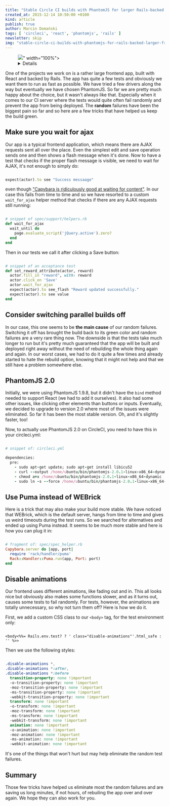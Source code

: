 ```yaml
---
title: "Stable Circle CI builds with PhantomJS for larger Rails-backed frontend apps"
created_at: 2015-12-14 10:50:00 +0100
kind: article
publish: true
author: Marcin Domański
tags: [ 'circleci', 'react', 'phantomjs', 'rails' ]
newsletter: skip
img: "stable-circle-ci-builds-with-phantomjs-for-rails-backed-larger-frontend-apps/header.jpg"
---
```


<p>
  <figure>
    <img src="<%= src_fit("stable-circle-ci-builds-with-phantomjs-for-rails-backed-larger-frontend-apps/header.jpg") %>" width="100%">
    <details>
      The original photo is available on <a href="https://stocksnap.io/photo/ABMMJRIYZF">stocksnap</a>. Author: Stephen Radford.
    </details>
  </figure>
</p>

One of the projects we work on is a rather large frontend app, built with React and backed by Rails. The app has quite a few tests and obviously we want them to run as fast as possible. We have tried a few drivers along the way but eventually we have chosen PhantomJS. So far we are pretty much happy about the choice, but it wasn't always like that. Especially when it comes to our CI server where the tests would quite often fail randomly and prevent the app from being deployed. The __random__ failures have been the biggest pain so far and so here are a few tricks that have helped us keep the build green.

<!-- more -->

## Make sure you wait for ajax

Our app is a typical frontend application, which means there are AJAX requests sent all over the place. Even the simplest edit and save operation sends one and then shows a flash message when it's done. Now to have a test that checks if the proper flash message is visible, we need to wait for AJAX, it's not enough to simply do:

```ruby

expect(actor).to see "Success messaage"
```

even though ["Capybara is ridiculously good at waiting for content"](http://www.elabs.se/blog/53-why-wait_until-was-removed-from-capybara). In our case this fails from time to time and so we have resorted to a custom `wait_for_ajax` helper method that checks if there are any AJAX requests still running:

```ruby

# snippet of spec/support/helpers.rb
def wait_for_ajax
  wait_until do
    page.evaluate_script('jQuery.active').zero?
  end
end
```

Then in our tests we call it after clicking a Save button:

```ruby

# snippet of an acceptance test
def set_reward_attribute(actor, reward)
  actor.fill_in "reward", with: reward
  actor.click_on 'Save'
  actor.wait_for_ajax
  expect(actor).to see_flash "Reward updated successfully."
  expect(actor).to see value
end
```

## Consider switching parallel builds off

In our case, this one seems to be __the main cause__ of our random failures. Switching it off has brought the build back to its green color and random failures are a very rare thing now. The downside is that the tests take much longer to run but it's pretty much guaranteed that the app will be built and deployed right away without the need of rebuilding the whole thing again and again. In our worst cases, we had to do it quite a few times and already started to hate the rebuild option, knowing that it might not help and that we still have a problem somewhere else.

## PhantomJS 2.0

Initially, we were using PhantomJS 1.9.8, but it didn't have the `bind` method needed to support React (we had to add it ourselves). It also had some other issues, like clicking other elements than buttons or inputs. Eventually, we decided to upgrade to version 2.0 where most of the issues were eliminated. So far it has been the most stable version. Oh, and it's slightly faster, too!

Now, to actually use PhantomJS 2.0 on CircleCI, you need to have this in your circleci.yml:

```ruby

# snippet of: circleci.yml

dependencies:
  pre:
    - sudo apt-get update; sudo apt-get install libicu52
    - curl --output /home/ubuntu/bin/phantomjs-2.0.1-linux-x86_64-dynamic https://s3.amazonaws.com/circle-support-bucket/phantomjs/phantomjs-2.0.1-linux-x86_64-dynamic
    - chmod a+x /home/ubuntu/bin/phantomjs-2.0.1-linux-x86_64-dynamic
    - sudo ln -s --force /home/ubuntu/bin/phantomjs-2.0.1-linux-x86_64-dynamic /usr/local/bin/phantomjs
```

## Use Puma instead of WEBrick

Here is a trick that may also make your build more stable. We have noticed that WEBrick, which is the default server, hangs from time to time and gives us weird timeouts during the test runs. So we searched for alternatives and ended up using Puma instead. It seems to be much more stable and here is how you can plug it in:

```ruby

# fragment of: spec/spec_helper.rb
Capybara.server do |app, port|
  require 'rack/handler/puma'
  Rack::Handler::Puma.run(app, Port: port)
end
```

## Disable animations

Our frontend uses different animations, like fading out and in. This all looks nice but obviously also makes some functions slower, and as it turns out, causes some tests to fail randomly. For tests, however, the animations are totally unnecessary, so why not turn them off? Here is how we do it.

First, we add a custom CSS class to our `<body>` tag, for the test environment only:

```erb

<body<%%= Rails.env.test? ? ' class="disable-animations"'.html_safe : '' %>>
```

Then we use the following styles:

```sass

.disable-animations *,
.disable-animations *:after,
.disable-animations *:before
  transition-property: none !important
  -o-transition-property: none !important
  -moz-transition-property: none !important
  -ms-transition-property: none !important
  -webkit-transition-property: none !important
  transform: none !important
  -o-transform: none !important
  -moz-transform: none !important
  -ms-transform: none !important
  -webkit-transform: none !important
  animation: none !important
  -o-animation: none !important
  -moz-animation: none !important
  -ms-animation: none !important
  -webkit-animation: none !important
```

It's one of the things that won't hurt but may help eliminate the random test failures.

## Summary

Those few tricks have helped us eliminate most the random failures and are saving us long minutes, if not hours, of rebuiling the app over and over again. We hope they can also work for you.
